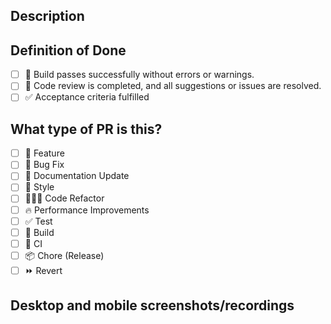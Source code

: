 ## Description

<!--
Describe the changes here
-->

## Definition of Done
- [ ] 🚀 Build passes successfully without errors or warnings.
- [ ] 👥 Code review is completed, and all suggestions or issues are resolved.
- [ ] ✅ Acceptance criteria fulfilled

## What type of PR is this?

<!--
Please check all that is applicable (put an x between the square brackets)
-->

- [ ] 🍕 Feature
- [ ] 🐛 Bug Fix
- [ ] 📝 Documentation Update
- [ ] 🎨 Style
- [ ] 👨🏻‍💻 Code Refactor
- [ ] 🔥 Performance Improvements
- [ ] ✅ Test
- [ ] 🤖 Build
- [ ] 🔁 CI
- [ ] 📦 Chore (Release)
- [ ] ⏩ Revert

## Desktop and mobile screenshots/recordings

<!--
[optional] Only visual changes require screenshots
-->
